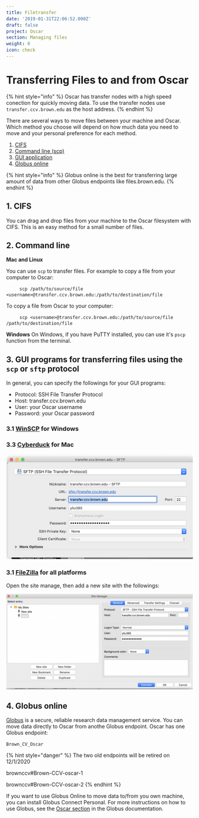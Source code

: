```yaml
---
title: Filetransfer
date: '2019-01-31T22:06:52.000Z'
draft: false
project: Oscar
section: Managing files
weight: 0
icon: check
---
```


# Transferring Files to and from Oscar

{% hint style="info" %}
Oscar has transfer nodes with a high speed conection for quickly moving data. To use the transfer nodes use `transfer.ccv.brown.edu` as the host address.
{% endhint %}

There are several ways to move files between your machine and Oscar. Which method you choose will depend on how much data you need to move and your personal preference for each method.

1. [CIFS](../connecting-to-oscar/cifs.md)
2. [Command line \(scp\)](filetransfer.md#2-command-line)
3. [GUI application](filetransfer.md#3-gui-programs-for-transferring-files-using-the-scp-or-sftp-protocol)
4. [Globus online](filetransfer.md#4-globus-online)

{% hint style="info" %}
Globus online is the best for transferring large amount of data from other Globus endpoints like files.brown.edu. 
{% endhint %}

## 1. CIFS

You can drag and drop files from your machine to the Oscar filesystem with CIFS. This is an easy method for a small number of files.

## 2. Command line

**Mac and Linux**

You can use `scp` to transfer files. For example to copy a file from your computer to Oscar:

```text
     scp /path/to/source/file <username>@transfer.ccv.brown.edu:/path/to/destination/file
```

To copy a file from Oscar to your computer:

```text
     scp <username>@transfer.ccv.brown.edu:/path/to/source/file /path/to/destination/file
```

**Windows** On Windows, if you have PuTTY installed, you can use it's `pscp` function from the terminal.

## 3. GUI programs for transferring files using the `scp` or `sftp` protocol

In general, you can specify the followings for your GUI programs:

* Protocol: SSH File Transfer Protocol
* Host: transfer.ccv.brown.edu
* User: your Oscar username
* Password: your Oscar password

### 3.1 [WinSCP](https://winscp.net/eng/index.php) for Windows

### 3.3 [Cyberduck](https://cyberduck.io) for Mac

![Figure 1 Cyberduck](../.gitbook/assets/cyberduck.png)

### 3.1 [FileZilla](https://filezilla-project.org) for all platforms

Open the site manage, then add a new site with the followings:

![Figure 2 FileZilla](../.gitbook/assets/screen-shot-2020-05-01-at-9.29.03-am.png)

## 4. Globus online

[Globus](https://www.globus.org) is a secure, reliable research data management service. You can move data directly to Oscar from anothe Globus endpoint. Oscar has one Globus endpoint:

```text
Brown_CV_Oscar
```

{% hint style="danger" %}
The two old endpoints will be retired on 12/1/2020

brownccv\#Brown-CCV-oscar-1

brownccv\#Brown-CCV-oscar-2
{% endhint %}

If you want to use Globus Online to move data to/from you own machine, you can install Globus Connect Personal. For more instructions on how to use Globus, see the [Oscar section](https://docs.ccv.brown.edu/globus/creating-endpoints/using-globus-with-oscar) in the Globus documentation.

